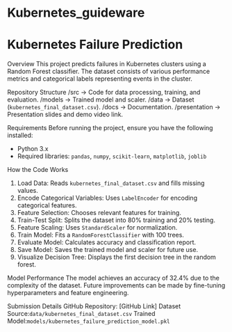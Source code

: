 # Kubernetes_guideware
# Kubernetes Failure Prediction

Overview
This project predicts failures in Kubernetes clusters using a Random Forest classifier. The dataset consists of various performance metrics and categorical labels representing events in the cluster.

Repository Structure
/src → Code for data processing, training, and evaluation.
/models → Trained model and scaler.
/data → Dataset (`kubernetes_final_dataset.csv`).
/docs → Documentation.
/presentation → Presentation slides and demo video link.

Requirements
Before running the project, ensure you have the following installed:
- Python 3.x
- Required libraries: `pandas`, `numpy`, `scikit-learn`, `matplotlib`, `joblib`

How the Code Works
1. Load Data: Reads `kubernetes_final_dataset.csv` and fills missing values.
2. Encode Categorical Variables: Uses `LabelEncoder` for encoding categorical features.
3. Feature Selection: Chooses relevant features for training.
4. Train-Test Split: Splits the dataset into 80% training and 20% testing.
5. Feature Scaling: Uses `StandardScaler` for normalization.
6. Train Model: Fits a `RandomForestClassifier` with 100 trees.
7. Evaluate Model: Calculates accuracy and classification report.
8. Save Model: Saves the trained model and scaler for future use.
9. Visualize Decision Tree: Displays the first decision tree in the random forest.

Model Performance
The model achieves an accuracy of 32.4% due to the complexity of the dataset. Future improvements can be made by fine-tuning hyperparameters and feature engineering.

Submission Details
  GitHub Repository: [GitHub Link]
  Dataset Source:`data/kubernetes_final_dataset.csv`
  Trained Model:`models/kubernetes_failure_prediction_model.pkl`
  
